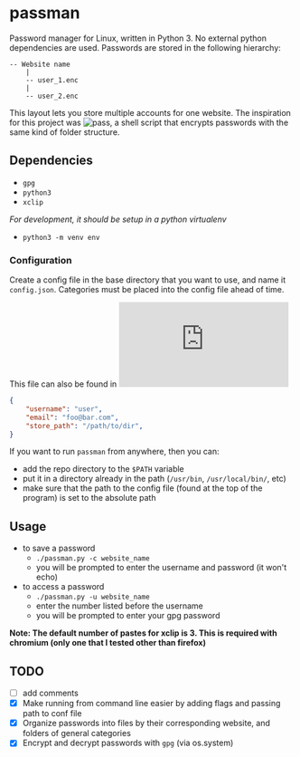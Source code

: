 # passman

Password manager for Linux, written in Python 3.  No external python dependencies are used.  Passwords are stored in the following hierarchy:

```
-- Website name
	|
	-- user_1.enc
	|
	-- user_2.enc
```

This layout lets you store multiple accounts for one website.
The inspiration for this project was ![`pass`](https://passwordstore.org), a shell script that encrypts passwords with the same kind of folder structure.

## Dependencies

 - `gpg`
 - `python3`
 - `xclip`

 *For development, it should be setup in a python virtualenv*
 - `python3 -m venv env`


### Configuration

Create a config file in the base directory that you want to use, and name it `config.json`.  Categories must be placed into the config file ahead of time. 

This file can also be found in ![`sample_config.json`](https://github.com/gbafana25/passman/blob/main/sample_config.json)
```json
{
	"username": "user",
	"email": "foo@bar.com",
	"store_path": "/path/to/dir",
}
```
If you want to run `passman` from anywhere, then you can:
 - add the repo directory to the `$PATH` variable
 - put it in a directory already in the path (`/usr/bin`, `/usr/local/bin/`, etc)
 - make sure that the path to the config file (found at the top of the program) is set to the absolute path




## Usage

 - to save a password
	- `./passman.py -c website_name`
	- you will be prompted to enter the username and password (it won't echo)
 - to access a password
	- `./passman.py -u website_name`
	- enter the number listed before the username
	- you will be prompted to enter your gpg password

 **Note: The default number of pastes for xclip is 3. This is required with chromium (only one that I tested other than firefox)**


## TODO

- [ ] add comments 
- [x] Make running from command line easier by adding flags and passing path to conf file
- [x] Organize passwords into files by their corresponding website, and folders of general categories
- [x] Encrypt and decrypt passwords with `gpg` (via os.system)
